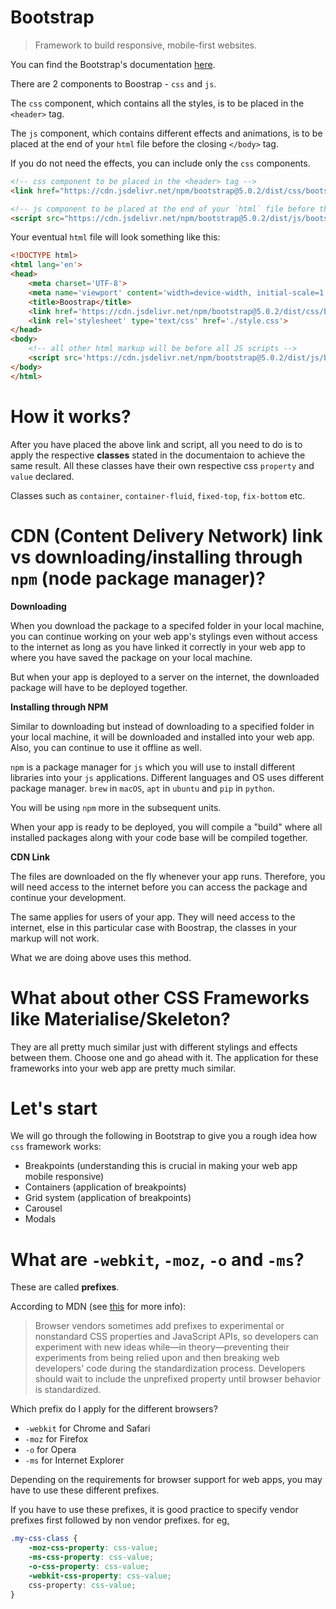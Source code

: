 # Bootstrap

> Framework to build responsive, mobile-first websites.

You can find the Bootstrap's documentation [here](https://getbootstrap.com/docs/5.0/getting-started/introduction/).

There are 2 components to Boostrap - `css` and `js`.

The `css` component, which contains all the styles, is to be placed in the `<header>` tag.

The `js` component, which contains different effects and animations, is to be placed at the end of your `html` file before the closing `</body>` tag.

If you do not need the effects, you can include only the `css` components.

```html
<!-- css component to be placed in the <header> tag -->
<link href="https://cdn.jsdelivr.net/npm/bootstrap@5.0.2/dist/css/bootstrap.min.css" rel="stylesheet" integrity="sha384-EVSTQN3/azprG1Anm3QDgpJLIm9Nao0Yz1ztcQTwFspd3yD65VohhpuuCOmLASjC" crossorigin="anonymous">

<!-- js component to be placed at the end of your `html` file before the closing </body> tag -->
<script src="https://cdn.jsdelivr.net/npm/bootstrap@5.0.2/dist/js/bootstrap.bundle.min.js" integrity="sha384-MrcW6ZMFYlzcLA8Nl+NtUVF0sA7MsXsP1UyJoMp4YLEuNSfAP+JcXn/tWtIaxVXM" crossorigin="anonymous"></script>
```

Your eventual `html` file will look something like this:
```html
<!DOCTYPE html>
<html lang='en'>
<head>
	<meta charset='UTF-8'>
	<meta name='viewport' content='width=device-width, initial-scale=1'>
	<title>Boostrap</title>
	<link href='https://cdn.jsdelivr.net/npm/bootstrap@5.0.2/dist/css/bootstrap.min.css' rel='stylesheet' integrity='sha384-EVSTQN3/azprG1Anm3QDgpJLIm9Nao0Yz1ztcQTwFspd3yD65VohhpuuCOmLASjC' crossorigin='anonymous'>
	<link rel='stylesheet' type='text/css' href='./style.css'>
</head>
<body>
	<!-- all other html markup will be before all JS scripts -->
	<script src='https://cdn.jsdelivr.net/npm/bootstrap@5.0.2/dist/js/bootstrap.bundle.min.js' integrity='sha384-MrcW6ZMFYlzcLA8Nl+NtUVF0sA7MsXsP1UyJoMp4YLEuNSfAP+JcXn/tWtIaxVXM' crossorigin='anonymous'></script>
</body>
</html>
```

# How it works?

After you have placed the above link and script, all you need to do is to apply the respective **classes** stated in the documentaion to achieve the same result. All these classes have their own respective css `property` and `value` declared.

Classes such as `container`, `container-fluid`, `fixed-top`, `fix-bottom` etc.

# CDN (Content Delivery Network) link vs downloading/installing through `npm` (node package manager)?

**Downloading**

When you download the package to a specifed folder in your local machine, you can continue working on your web app's stylings even without access to the internet as long as you have linked it correctly in your web app to where you have saved the package on your local machine.

But when your app is deployed to a server on the internet, the downloaded package will have to be deployed together.

**Installing through NPM**

Similar to downloading but instead of downloading to a specified folder in your local machine, it will be downloaded and installed into your web app. Also, you can continue to use it offline as well.

`npm` is a package manager for `js` which you will use to install different libraries into your `js` applications. Different languages and OS uses different package manager. `brew` in `macOS`, `apt` in `ubuntu` and `pip` in `python`.

You will be using `npm` more in the subsequent units.

When your app is ready to be deployed, you will compile a "build" where all installed packages along with your code base will be compiled together.

**CDN Link**

The files are downloaded on the fly whenever your app runs. Therefore, you will need access to the internet before you can access the package and continue your development.

The same applies for users of your app. They will need access to the internet, else in this particular case with Boostrap, the classes in your markup will not work.

What we are doing above uses this method.

# What about other CSS Frameworks like Materialise/Skeleton?

They are all pretty much similar just with different stylings and effects between them. Choose one and go ahead with it. The application for these frameworks into your web app are pretty much similar.

# Let's start

We will go through the following in Bootstrap to give you a rough idea how `css` framework works:

- Breakpoints (understanding this is crucial in making your web app mobile responsive)
- Containers (application of breakpoints)
- Grid system (application of breakpoints)
- Carousel
- Modals

# What are `-webkit`, `-moz`, `-o` and `-ms`?

These are called **prefixes**.

According to MDN (see [this](https://developer.mozilla.org/en-US/docs/Glossary/Vendor_Prefix) for more info):

> Browser vendors sometimes add prefixes to experimental or nonstandard CSS properties and JavaScript APIs, so developers can experiment with new ideas while—in theory—preventing their experiments from being relied upon and then breaking web developers' code during the standardization process. Developers should wait to include the unprefixed property until browser behavior is standardized.

Which prefix do I apply for the different browsers?
- `-webkit` for Chrome and Safari
- `-moz` for Firefox
- `-o` for Opera
- `-ms` for Internet Explorer

Depending on the requirements for browser support for web apps, you may have to use these different prefixes.

If you have to use these prefixes, it is good practice to specify vendor prefixes first followed by non vendor prefixes. for eg,

```css
.my-css-class {
	-moz-css-property: css-value;
	-ms-css-property: css-value;
	-o-css-property: css-value;
	-webkit-css-property: css-value;
	css-property: css-value;
}
```
